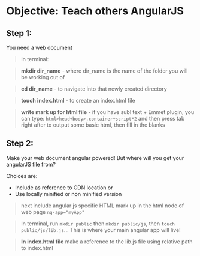 Objective: Teach others AngularJS
===
Step 1:
----
You need a web document

> In terminal:

> __mkdir dir_name__ - where dir_name is the name of the folder you will be working out of

> __cd dir_name__ - to navigate into that newly created directory

> __touch index.html__ - to create an index.html file

> __write mark up for html file__ - if you have subl text + Emmet plugin, you can type: ```html>head+body>.container+script*2``` and then press tab right after to output some basic html, then fill in the blanks

Step 2:
----
Make your web document angular powered! But where will you get your angularJS file from?

Choices are:
- Include as reference to CDN location or
- Use locally minified or non minified version

> next include angular js specific HTML mark up in the html node of web page ```ng-app="myApp"```

> In terminal, run ```mkdir public``` then ```mkdir public/js```, then ```touch public/js/lib.js```... This is where your main angular app will live!

> __In index.html file__ make a reference to the lib.js file using relative path to index.html
